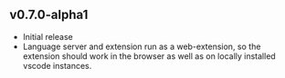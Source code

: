 ## v0.7.0-alpha1

-   Initial release
-   Language server and extension run as a web-extension, so the extension should work in the browser as well as on locally installed vscode instances.
